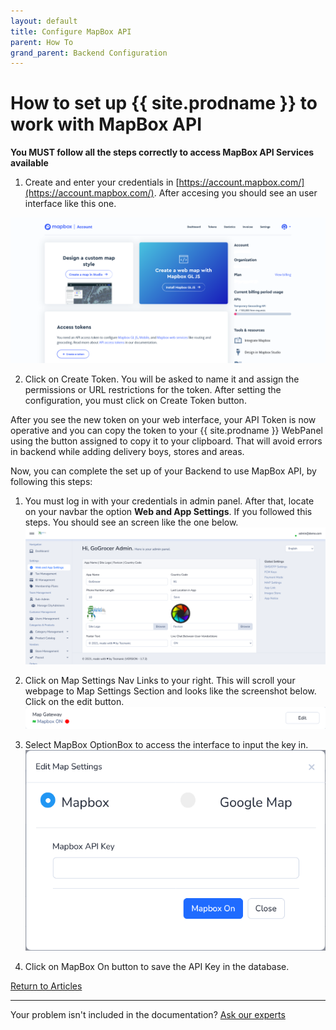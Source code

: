 ```yaml
---
layout: default
title: Configure MapBox API
parent: How To
grand_parent: Backend Configuration
---
```

# How to set up {{ site.prodname }} to work with MapBox API

**You MUST follow all the steps correctly to access MapBox API Services available**

   1. Create and enter your credentials in [https://account.mapbox.com/](https://account.mapbox.com/). After accesing you should see an user interface like this one.

   ![MapBox UI](/assets/images/howto/accmapbox.png)

   2. Click on Create Token. You will be asked to name it and assign the permissions or URL restrictions for the token. After setting the configuration, you must click on Create Token button.


After you see the new token on your web interface, your API Token is now operative and you can copy the token to your {{ site.prodname }} WebPanel using the button assigned to copy it to your clipboard. That will avoid errors in backend while adding delivery boys, stores and areas.

Now, you can complete the set up of your Backend to use MapBox API, by following this steps:

1. You must log in with your credentials in admin panel. After that, locate on your navbar the option **Web and App Settings**. If you followed this steps. You should see an screen like the one below.
![Web and App Settings](/assets/images/howto/changewappconf.png)

2. Click on Map Settings Nav Links to your right. This will scroll your webpage to Map Settings Section and looks like the screenshot below. Click on the edit button.
![Map Settings Section](/assets/images/howto/mapsettingsarea.png)

3. Select MapBox OptionBox to access the interface to input the key in.
![Enter your MapBox API Key](/assets/images/howto/editmapbsettings.png)

4. Click on MapBox On button to save the API Key in the database.

<p class="text-center">
    <a href="/docs/backend/how-to/" class="btn btn-purple">Return to Articles</a>
</p>

-----------
Your problem isn't included in the documentation? [Ask our experts](/sendingTicket)


